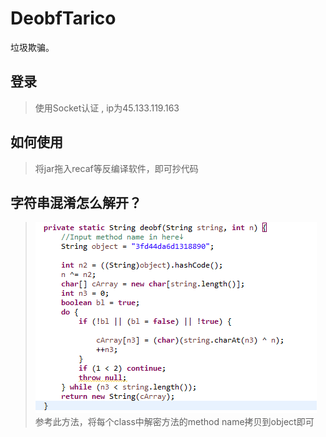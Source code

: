 # DeobfTarico
垃圾欺骗。

## 登录
> 使用Socket认证 , ip为45.133.119.163

## 如何使用
> 将jar拖入recaf等反编译软件，即可抄代码

## 字符串混淆怎么解开？
> ![参考这个方法解密即可](https://raw.githubusercontent.com/PCZ-G0D/DeobfTarico/main/StringDeobf.png)
> 参考此方法，将每个class中解密方法的method name拷贝到object即可
